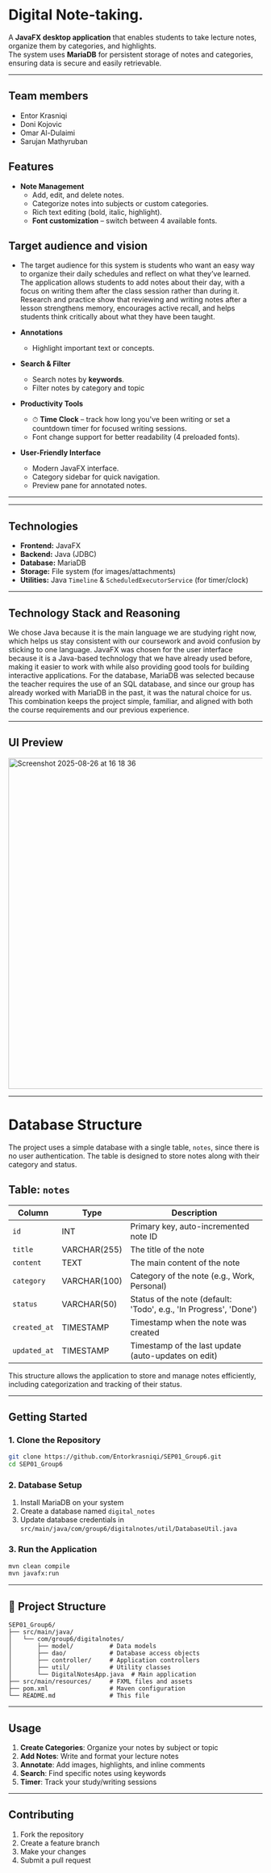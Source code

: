 #  Digital Note-taking.

A **JavaFX desktop application** that enables students to take lecture notes, organize them by categories, and highlights.  
The system uses **MariaDB** for persistent storage of notes and categories, ensuring data is secure and easily retrievable.

---
## Team members
- Entor Krasniqi 
- Doni Kojovic
- Omar Al-Dulaimi
- Sarujan Mathyruban

##  Features
- **Note Management**
  - Add, edit, and delete notes.
  - Categorize notes into subjects or custom categories.
  - Rich text editing (bold, italic, highlight).
  - **Font customization** – switch between 4 available fonts.
 
##  Target audience and vision
- The target audience for this system is students who want an easy way to organize their daily schedules and reflect on what they’ve learned. The application allows students to add notes about their day, with a focus on writing them after the class session rather than during it. Research and practice show that reviewing and writing notes after a lesson strengthens memory, encourages active recall, and helps students think critically about what they have been taught.

- **Annotations**
  - Highlight important text or concepts.
  

- **Search & Filter**
  - Search notes by **keywords**.
  - Filter notes by category and topic

- **Productivity Tools**
  - ⏱ **Time Clock** – track how long you've been writing or set a countdown timer for focused writing sessions.
  - Font change support for better readability (4 preloaded fonts).

- **User-Friendly Interface**
  - Modern JavaFX interface.
  - Category sidebar for quick navigation.
  - Preview pane for annotated notes.

---


---

##  Technologies
- **Frontend:** JavaFX  
- **Backend:** Java (JDBC)  
- **Database:** MariaDB  
- **Storage:** File system (for images/attachments)  
- **Utilities:** Java `Timeline` & `ScheduledExecutorService` (for timer/clock)  

---

## Technology Stack and Reasoning  
We chose Java because it is the main language we are studying right now, which helps us stay consistent with our coursework and avoid confusion by sticking to one language. JavaFX was chosen for the user interface because it is a Java-based technology that we have already used before, making it easier to work with while also providing good tools for building interactive applications. For the database, MariaDB was selected because the teacher requires the use of an SQL database, and since our group has already worked with MariaDB in the past, it was the natural choice for us. This combination keeps the project simple, familiar, and aligned with both the course requirements and our previous experience.

---

##  UI Preview
<img width="927" height="655" alt="Screenshot 2025-08-26 at 16 18 36" src="https://github.com/user-attachments/assets/daed67fa-0e09-41de-bb9a-a6c3ae5229cf" />


---

# Database Structure

The project uses a simple database with a single table, `notes`, since there is no user authentication. The table is designed to store notes along with their category and status.

## Table: `notes`

| Column       | Type          | Description                                                   |
|--------------|---------------|---------------------------------------------------------------|
| `id`        | INT           | Primary key, auto-incremented note ID                         |
| `title`     | VARCHAR(255)  | The title of the note                                         |
| `content`   | TEXT          | The main content of the note                                  |
| `category`  | VARCHAR(100)  | Category of the note (e.g., Work, Personal)                  |
| `status`    | VARCHAR(50)   | Status of the note (default: 'Todo', e.g., 'In Progress', 'Done') |
| `created_at`| TIMESTAMP     | Timestamp when the note was created                           |
| `updated_at`| TIMESTAMP     | Timestamp of the last update (auto-updates on edit)          |

This structure allows the application to store and manage notes efficiently, including categorization and tracking of their status.

---

##  Getting Started

### 1. Clone the Repository
```bash
git clone https://github.com/Entorkrasniqi/SEP01_Group6.git
cd SEP01_Group6
```

### 2. Database Setup
1. Install MariaDB on your system
2. Create a database named `digital_notes`
3. Update database credentials in `src/main/java/com/group6/digitalnotes/util/DatabaseUtil.java`

### 3. Run the Application
```bash
mvn clean compile
mvn javafx:run
```

---

## 📁 Project Structure
```
SEP01_Group6/
├── src/main/java/
│   └── com/group6/digitalnotes/
│       ├── model/          # Data models
│       ├── dao/            # Database access objects
│       ├── controller/     # Application controllers
│       ├── util/           # Utility classes
│       └── DigitalNotesApp.java  # Main application
├── src/main/resources/     # FXML files and assets
├── pom.xml                 # Maven configuration
└── README.md               # This file
```

---

##  Usage
1. **Create Categories**: Organize your notes by subject or topic
2. **Add Notes**: Write and format your lecture notes
3. **Annotate**: Add images, highlights, and inline comments
4. **Search**: Find specific notes using keywords
5. **Timer**: Track your study/writing sessions

---




##  Contributing
1. Fork the repository
2. Create a feature branch
3. Make your changes
4. Submit a pull request




